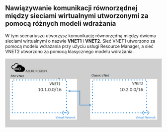 ## <a name="a-namex-modelapeering-virtual-networks-created-through-different-deployment-models"></a><a name="x-model"></a>Nawiązywanie komunikacji równorzędnej między sieciami wirtualnymi utworzonymi za pomocą różnych modeli wdrażania
W tym scenariuszu utworzysz komunikację równorzędną między dwiema sieciami wirtualnymi o nazwie **VNET1** i **VNET2**. Sieć VNET1 utworzono za pomocą modelu wdrażania przy użyciu usługi Resource Manager, a sieć VNET2 utworzono za pomocą klasycznego modelu wdrażania.

> 
![scenariusz wdrażania asm do arm](./media/virtual-networks-create-vnetpeering-scenario-asmtoarm-include/figure01.PNG)



<!--HONumber=Feb17_HO1-->


